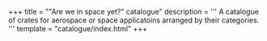 +++
title = "\"Are we in space yet?\" catalogue"
description = '''
A catalogue of crates for aerospace or space applicatoins arranged
by their categories.
'''
template = "catalogue/index.html"
+++